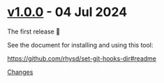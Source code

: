 <a name="v1.0.0"></a>
# [v1.0.0](https://github.com/rhysd/set-git-hooks-dir/releases/tag/v1.0.0) - 04 Jul 2024

The first release :tada:

See the document for installing and using this tool:

https://github.com/rhysd/set-git-hooks-dir#readme

[Changes][v1.0.0]


[v1.0.0]: https://github.com/rhysd/set-git-hooks-dir/tree/v1.0.0

<!-- Generated by https://github.com/rhysd/changelog-from-release v3.7.2 -->
